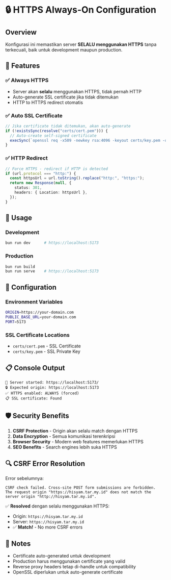# 🔒 HTTPS Always-On Configuration

## Overview
Konfigurasi ini memastikan server **SELALU menggunakan HTTPS** tanpa terkecuali, baik untuk development maupun production.

## 🎯 Features

### ✅ Always HTTPS
- Server akan **selalu** menggunakan HTTPS, tidak pernah HTTP
- Auto-generate SSL certificate jika tidak ditemukan
- HTTP to HTTPS redirect otomatis

### ✅ Auto SSL Certificate
```typescript
// Jika certificate tidak ditemukan, akan auto-generate
if (!existsSync(resolve("certs/cert.pem"))) {
  // Auto-create self-signed certificate
  execSync(`openssl req -x509 -newkey rsa:4096 -keyout certs/key.pem -out certs/cert.pem -days 365 -nodes -subj "/C=ID/ST=Jakarta/L=Jakarta/O=Development/OU=Dev/CN=localhost"`);
}
```

### ✅ HTTP Redirect
```typescript
// Force HTTPS - redirect if HTTP is detected
if (url.protocol === "http:") {
  const httpsUrl = url.toString().replace("http:", "https:");
  return new Response(null, {
    status: 301,
    headers: { Location: httpsUrl },
  });
}
```

## 🚀 Usage

### Development
```bash
bun run dev      # https://localhost:5173
```

### Production
```bash
bun run build
bun run serve    # https://localhost:5173
```

## 🔧 Configuration

### Environment Variables
```bash
ORIGIN=https://your-domain.com
PUBLIC_BASE_URL=your-domain.com
PORT=5173
```

### SSL Certificate Locations
- `certs/cert.pem` - SSL Certificate
- `certs/key.pem` - SSL Private Key

## 📋 Console Output
```
🚀 Server started: https://localhost:5173/
🔒 Expected origin: https://localhost:5173
✅ HTTPS enabled: ALWAYS (forced)
📋 SSL certificate: Found
```

## 🛡️ Security Benefits

1. **CSRF Protection** - Origin akan selalu match dengan HTTPS
2. **Data Encryption** - Semua komunikasi terenkripsi
3. **Browser Security** - Modern web features memerlukan HTTPS
4. **SEO Benefits** - Search engines lebih suka HTTPS

## 🔍 CSRF Error Resolution

Error sebelumnya:
```
CSRF check failed. Cross-site POST form submissions are forbidden.
The request origin "https://hisyam.tar.my.id" does not match the server origin "http://hisyam.tar.my.id".
```

✅ **Resolved** dengan selalu menggunakan HTTPS:
- Origin: `https://hisyam.tar.my.id`
- Server: `https://hisyam.tar.my.id`
- ✅ **Match!** - No more CSRF errors

## 📝 Notes

- Certificate auto-generated untuk development
- Production harus menggunakan certificate yang valid
- Reverse proxy headers tetap di-handle untuk compatibility
- OpenSSL diperlukan untuk auto-generate certificate